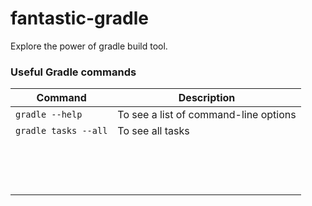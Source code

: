 # fantastic-gradle
Explore the power of gradle build tool.


### Useful Gradle commands
| Command              | Description                           |
|----------------------|---------------------------------------|
| `gradle --help`      | To see a list of command-line options |
| `gradle tasks --all` | To see all tasks                      |
| ` `                  |                                       |
| ` `                  |                                       |
| ` `                  |                                       |
| ` `                  |                                       |

